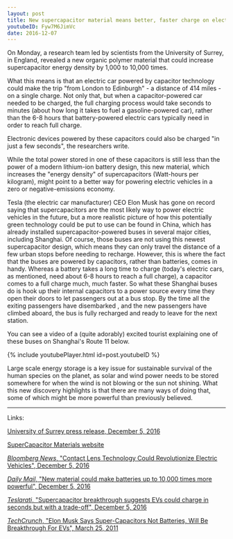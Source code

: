 ```yaml
---
layout: post
title: New supercapacitor material means better, faster charge on electric vehicles
youtubeID: Fyw7M6JimVc
date: 2016-12-07
---
```


On Monday, a research team led by scientists from the University of Surrey, in England, revealed a new organic polymer material that could increase supercapacitor energy density by 1,000 to 10,000 times.

What this means is that an electric car powered by capacitor technology could make the trip "from London to Edinburgh" - a distance of 414 miles - on a single charge.  Not only that, but when a capacitor-powered car needed to be charged, the full charging process would take seconds to minutes (about how long it takes to fuel a gasoline-powered car), rather than the 6-8 hours that battery-powered electric cars typically need in order to reach full charge.  

Electronic devices powered by these capacitors could also be charged "in just a few seconds", the researchers write.

While the total power stored in one of these capacitors is still less than the power of a modern lithium-ion battery design, this new material, which increases the "energy density" of supercapacitors (Watt-hours per kilogram), might point to a better way for powering electric vehicles in a zero or negative-emissions economy.  

Tesla (the electric car manufacturer) CEO Elon Musk has gone on record saying that supercapacitors are the most likely way to power electric vehicles in the future, but a more realistic picture of how this potentially green technology could be put to use can be found in China, which has already installed supercapacitor-powered buses in several major cities, including Shanghai.  Of course, those buses are not using this newest supercapacitor design, which means they can only travel the distance of a few urban stops before needing to recharge.  However, this is where the fact that the buses are powered by capacitors, rather than batteries, comes in handy.  Whereas a battery takes a long time to charge (today's electric cars, as mentioned, need about 6-8 hours to reach a full charge), a capacitor comes to a full charge much, much faster.  So what these Shanghai buses do is hook up their internal capacitors to a power source every time they open their doors to let passengers out at a bus stop.  By the time all the exiting passengers have disembarked , and the new passengers have climbed aboard, the bus is fully recharged and ready to leave for the next station.

You can see a video of a (quite adorably) excited tourist explaining one of these buses on Shanghai's Route 11 below.

{% include youtubePlayer.html id=post.youtubeID %}

Large scale energy storage is a key issue for sustainable survival of the human species on the planet, as solar and wind power needs to be stored somewhere for when the wind is not blowing or the sun not shining.  What this new discovery highlights is that there are many ways of doing that, some of which might be more powerful than previously believed.

* * *

Links:

[University of Surrey press release, December 5, 2016](http://www.surrey.ac.uk/mediacentre/press/2016/scientific-breakthrough-reveals-unprecedented-alternative-battery-power)

[SuperCapacitor Materials website](http://www.supercapacitormaterials.com)

[_Bloomberg News_, "Contact Lens Technology Could Revolutionize Electric Vehicles", December 5, 2016](https://www.bloomberg.com/news/articles/2016-12-06/contact-lens-technology-could-revolutionize-electric-vehicles)

[_Daily Mail_, "New material could make batteries up to 10,000 times more powerful", December 5, 2016](http://www.dailymail.co.uk/sciencetech/article-4002098/Charge-phone-SECONDS-New-material-make-batteries-10-000-times-powerful.html)

[_Teslarati_, "Supercapacitor breakthrough suggests EVs could charge in seconds but with a trade-off", December 5, 2016](http://www.teslarati.com/supercapacitor-breakthrough-evs-charge-in-seconds/)

[_TechCrunch_, "Elon Musk Says Super-Capacitors Not Batteries, Will Be Breakthrough For EVs", March 25, 2011](https://techcrunch.com/2011/03/25/elon-musk-says-super-capacitors-not-batteries-will-be-breakthrough-for-evs/)
